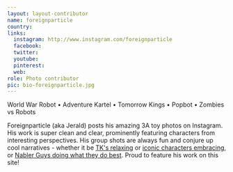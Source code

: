 ```yaml
---
layout: layout-contributor
name: foreignparticle
country: 
links:
  instagram: http://www.instagram.com/foreignparticle
  facebook:
  twitter: 
  youtube:
  pinterest: 
  web: 
role: Photo contributor
pic: bio-foreignparticle.jpg
---
```

World War Robot • Adventure Kartel • Tomorrow Kings • Popbot • Zombies vs Robots

Foreignparticle (aka Jerald) posts his amazing 3A toy photos on Instagram. His work is super clean and clear, prominently featuring characters from interesting perspectives. His group shots are always fun and conjure up cool narratives - whether it be <a href="https://www.instagram.com/p/BnZ5PyIDcQq/" target="_blank">TK's relaxing</a> or <a href="https://www.instagram.com/p/BnC32FwDhsq/" target="_blank">iconic characters embracing</a>, or <a href="https://www.instagram.com/p/BWWKRUADC7Q/" target="_blank">Nabler Guys doing what they do best</a>. Proud to feature his work on this site!